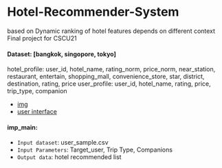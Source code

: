 # Hotel-Recommender-System
based on Dynamic ranking of hotel features depends on different context
Final project for CSCU21

#### Dataset: [bangkok, singopore, tokyo]
hotel_profile:
  user_id, hotel_name, rating_norm, price_norm, near_station, restaurant, entertain, shopping_mall, convenience_store, star, district, destination, rating, price
user_profile:
  user_id, hotel_name, rating, price, trip_type, companion
  
- [img](https://drive.google.com/file/d/0B3U-tiTU_w3pRGk0cDllMk9VXzg/view?usp=sharing)
- [user interface](https://drive.google.com/file/d/0B8xwZElumBKhelJ2TWNaUzU0YWs/view?usp=sharing)

#### imp_main:
  - `Input dataset`: user_sample.csv
  - `Input Parameters`: Target_user, Trip Type, Companions
  - `Output data`: hotel recommended list

